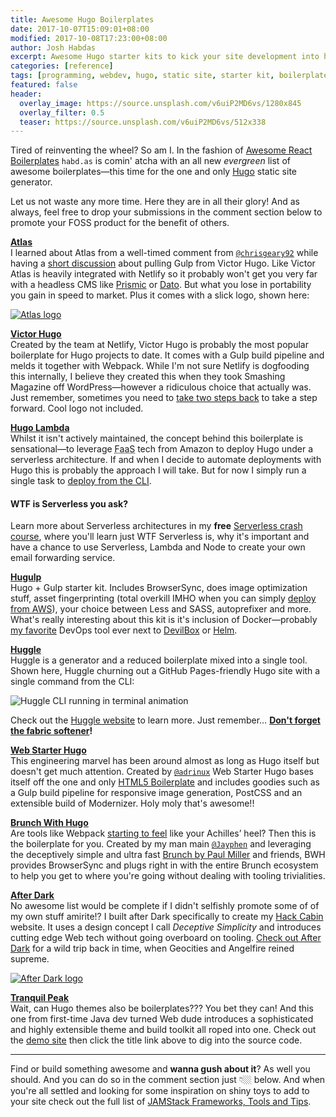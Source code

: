 ```yaml
---
title: Awesome Hugo Boilerplates
date: 2017-10-07T15:09:01+08:00
modified: 2017-10-08T17:23:00+08:00
author: Josh Habdas
excerpt: Awesome Hugo starter kits to kick your site development into high gear.
categories: [reference]
tags: [programming, webdev, hugo, static site, starter kit, boilerplate]
featured: false
header:
  overlay_image: https://source.unsplash.com/v6uiP2MD6vs/1280x845
  overlay_filter: 0.5
  teaser: https://source.unsplash.com/v6uiP2MD6vs/512x338
---
```


Tired of reinventing the wheel? So am I. In the fashion of [Awesome React Boilerplates](/awesome-react-boilerplates) `habd.as` is comin' atcha with an all new *evergreen* list of awesome boilerplates—this time for the one and only [Hugo](https://gohugo.io/) static site generator.

Let us not waste any more time. Here they are in all their glory! And as always, feel free to drop your submissions in the comment section below to promote your FOSS product for the benefit of others.

**[Atlas](https://github.com/indigotree/atlas)**
<br>I learned about Atlas from a well-timed comment from [`@chrisgeary92`](https://github.com/chrisgeary92) while having a [short discussion](https://github.com/netlify/victor-hugo/issues/46) about pulling Gulp from Victor Hugo. Like Victor Atlas is heavily integrated with Netlify so it probably won't get you very far with a headless CMS like [Prismic](https://prismic.io/) or [Dato](https://www.datocms.com/). But what you lose in portability you gain in speed to market. Plus it comes with a slick logo, shown here:

[![Atlas logo](https://camo.githubusercontent.com/e204c18f8923f4b969620ef61f5e4f7d09adf259/68747470733a2f2f61746c61732e696e6469676f747265652e636f2e756b2f696d616765732f6769746875622d62616e6e65722e706e67)](https://github.com/indigotree/atlas)

**[Victor Hugo](https://github.com/netlify/victor-hugo)**
<br>Created by the team at Netlify, Victor Hugo is probably the most popular boilerplate for Hugo projects to date. It comes with a Gulp build pipeline and melds it together with Webpack. While I'm not sure Netlify is dogfooding this internally, I believe they created this when they took Smashing Magazine off WordPress—however a ridiculous choice that actually was. Just remember, sometimes you need to [take two steps back](/zero-to-http-2-aws-hugo/) to take a step forward. Cool logo not included.

**[Hugo Lambda](https://github.com/ryansb/hugo-lambda)**
<br>Whilst it isn't actively maintained, the concept behind this boilerplate is sensational—to leverage <abbr title="Function As A Service">FaaS</abbr> tech from Amazon to deploy Hugo under a serverless architecture. If and when I decide to automate deployments with Hugo this is probably the approach I will take. But for now I simply run a single task to [deploy from the CLI](/zero-to-http-2-aws-hugo/).

<aside class="notice--success">
  <h4>WTF is Serverless you ask?</h4>
  <p>Learn more about Serverless architectures in my <b>free</b> <a href="https://habd.as/serverless-email-forwards-ses-lambda-crash-course/">Serverless crash course</a>, where you'll learn just WTF Serverless is, why it's important and have a chance to use Serverless, Lambda and Node to create your own email forwarding service.</p>
</aside>

**[Hugulp](https://github.com/jbrodriguez/hugulp)**
<br>Hugo + Gulp starter kit. Includes BrowserSync, does image optimization stuff, asset fingerprinting (total overkill IMHO when you can simply [deploy from AWS](/zero-to-http-2-aws-hugo/)), your choice between Less and SASS, autoprefixer and more. What's really interesting about this kit is it's inclusion of Docker—probably [my favorite](/simple-websites-jekyll-docker/) DevOps tool ever next to [DevilBox](https://github.com/cytopia/devilbox) or [Helm](https://helm.sh).

**[Huggle](https://github.com/ktmud/huggle)**
<br>Huggle is a generator and a reduced boilerplate mixed into a single tool. Shown here, Huggle churning out a GitHub Pages-friendly Hugo site with a single command from the CLI:

![Huggle CLI running in terminal animation](http://ktmud.github.io/huggle/media/huggle-demo.gif)

Check out the [Huggle website](http://ktmud.github.io/huggle/) to learn more. Just remember… **[Don't forget the fabric softener](http://amzn.to/2yNJl8w)!**

**[Web Starter Hugo](https://github.com/adrinux/web-starter-hugo)**
<br>This engineering marvel has been around almost as long as Hugo itself but doesn't get much attention. Created by [`@adrinux`](https://github.com/adrinux) Web Starter Hugo bases itself off the one and only [HTML5 Boilerplate](https://html5boilerplate.com/) and includes goodies such as a Gulp build pipeline for responsive image generation, PostCSS and an extensible build of Modernizer. Holy moly that's awesome!!

**[Brunch With Hugo](https://github.com/Jayphen/brunch-with-hugo)**
<br>Are tools like Webpack [starting to feel](https://medium.com/@jhabdas/webpack-is-your-achilles-heel-d3cd80821a4f) like your Achilles’ heel? Then this is the boilerplate for you. Created by my man main [`@Jayphen`](https://github.com/Jayphen/) and leveraging the deceptively simple and ultra fast [Brunch by Paul Miller](http://brunch.io/) and friends, BWH provides BrowserSync and plugs right in with the entire Brunch ecosystem to help you get to where you're going without dealing with tooling trivialities.

**[After Dark](https://github.com/comfusion/after-dark)**
<br>No awesome list would be complete if I didn't selfishly promote some of of my own stuff amirite!? I built after Dark specifically to create my [Hack Cabin](https://hackcabin.com) website. It uses a design concept I call _Deceptive Simplicity_ and introduces cutting edge Web tech without going overboard on tooling. [Check out After Dark](https://comfusion.github.io/after-dark/) for a wild trip back in time, when Geocities and Angelfire reined supreme.

[![After Dark logo](https://raw.githubusercontent.com/comfusion/after-dark/master/images/minimal-mac.png)](https://comfusion.github.io/after-dark/)

**[Tranquil Peak](https://github.com/kakawait/hugo-tranquilpeak-theme)**
<br>Wait, can Hugo themes also be boilerplates??? You bet they can! And this one from first-time Java dev turned Web dude introduces a sophisticated and highly extensible theme and build toolkit all roped into one. Check out the [demo site](https://tranquilpeak.kakawait.com/) then click the title link above to dig into the source code.

---

Find or build something awesome and **wanna gush about it**? As well you should. And you can do so in the comment section just 👇🏼 below. And when you're all settled and looking for some inspiration on shiny toys to add to your site check out the full list of [JAMStack Frameworks, Tools and Tips](/jamstack-frameworks-tips-tools/).
